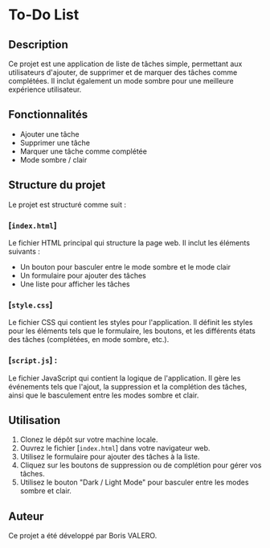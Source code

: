 # To-Do List

## Description
Ce projet est une application de liste de tâches simple, permettant aux utilisateurs d'ajouter, de supprimer et de marquer des tâches comme complétées. Il inclut également un mode sombre pour une meilleure expérience utilisateur.

## Fonctionnalités
- Ajouter une tâche
- Supprimer une tâche
- Marquer une tâche comme complétée
- Mode sombre / clair

## Structure du projet
Le projet est structuré comme suit :
### [`index.html`]
Le fichier HTML principal qui structure la page web. Il inclut les éléments suivants :
- Un bouton pour basculer entre le mode sombre et le mode clair
- Un formulaire pour ajouter des tâches
- Une liste pour afficher les tâches

### [`style.css`]
Le fichier CSS qui contient les styles pour l'application. Il définit les styles pour les éléments tels que le formulaire, les boutons, et les différents états des tâches (complétées, en mode sombre, etc.).

### [`script.js`] : 
Le fichier JavaScript qui contient la logique de l'application. Il gère les événements tels que l'ajout, la suppression et la complétion des tâches, ainsi que le basculement entre les modes sombre et clair.

## Utilisation
1. Clonez le dépôt sur votre machine locale.
2. Ouvrez le fichier [`index.html`] dans votre navigateur web.
3. Utilisez le formulaire pour ajouter des tâches à la liste.
4. Cliquez sur les boutons de suppression ou de complétion pour gérer vos tâches.
5. Utilisez le bouton "Dark / Light Mode" pour basculer entre les modes sombre et clair.

## Auteur
Ce projet a été développé par Boris VALERO.
